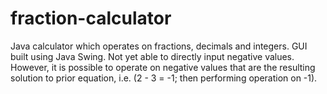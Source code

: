 # fraction-calculator
Java calculator which operates on fractions, decimals and integers. GUI built using Java Swing. Not yet able to directly input negative values. However, it is possible to operate on negative values that are the resulting solution to prior equation, i.e. (2 - 3 = -1; then performing operation on -1).
